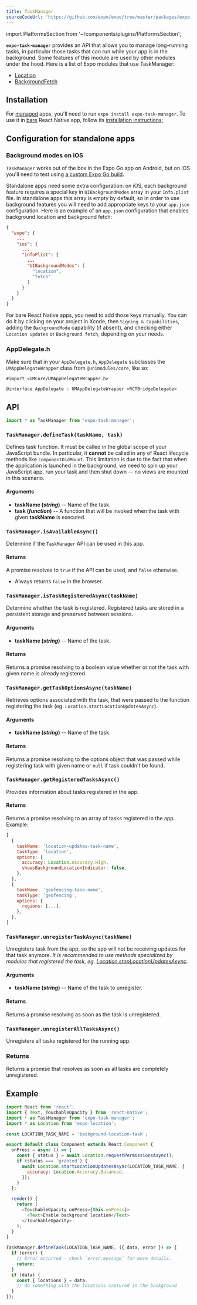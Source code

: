 ```yaml
---
title: TaskManager
sourceCodeUrl: 'https://github.com/expo/expo/tree/master/packages/expo-task-manager'
---
```


import PlatformsSection from '~/components/plugins/PlatformsSection';

**`expo-task-manager`** provides an API that allows you to manage long-running tasks, in particular those tasks that can run while your app is in the background.
Some features of this module are used by other modules under the hood. Here is a list of Expo modules that use TaskManager:

- [Location](location.md)
- [BackgroundFetch](background-fetch.md)

<PlatformsSection android emulator ios simulator />

## Installation

For [managed](../../../introduction/managed-vs-bare.md#managed-workflow) apps, you'll need to run `expo install expo-task-manager`. To use it in [bare](../../../introduction/managed-vs-bare.md#bare-workflow) React Native app, follow its [installation instructions](https://github.com/expo/expo/tree/master/packages/expo-task-manager);

## Configuration for standalone apps

### Background modes on iOS

`TaskManager` works out of the box in the Expo Go app on Android, but on iOS you'll need to test using [a custom Expo Go build](../../../guides/adhoc-builds.md).

Standalone apps need some extra configuration: on iOS, each background feature requires a special key in `UIBackgroundModes` array in your `Info.plist` file. In standalone apps this array is empty by default, so in order to use background features you will need to add appropriate keys to your `app.json` configuration.
Here is an example of an `app.json` configuration that enables background location and background fetch:

```json
{
  "expo": {
    ...
    "ios": {
      ...
      "infoPlist": {
        ...
        "UIBackgroundModes": [
          "location",
          "fetch"
        ]
      }
    }
  }
}
```

For bare React Native apps, you need to add those keys manually. You can do it by clicking on your project in Xcode, then `Signing & Capabilities`, adding the `BackgroundMode` capability (if absent), and checking either `Location updates` or `Background fetch`, depending on your needs.

### AppDelegate.h

Make sure that in your `AppDelegate.h`, `AppDelegate` subclasses the `UMAppDelegateWrapper` class from `@unimodules/core`, like so:

```objc
#import <UMCore/UMAppDelegateWrapper.h>

@interface AppDelegate : UMAppDelegateWrapper <RCTBridgeDelegate>
```

## API

```js
import * as TaskManager from 'expo-task-manager';
```

### `TaskManager.defineTask(taskName, task)`

Defines task function.
It must be called in the global scope of your JavaScript bundle. In particular, it **cannot** be called in any of React lifecycle methods like `componentDidMount`.
This limitation is due to the fact that when the application is launched in the background, we need to spin up your JavaScript app, run your task and then shut down — no views are mounted in this scenario.

#### Arguments

- **taskName (_string_)** -- Name of the task.
- **task (_function_)** -- A function that will be invoked when the task with given **taskName** is executed.

### `TaskManager.isAvailableAsync()`

Determine if the `TaskManager` API can be used in this app.

#### Returns

A promise resolves to `true` if the API can be used, and `false` otherwise.

- Always returns `false` in the browser.

### `TaskManager.isTaskRegisteredAsync(taskName)`

Determine whether the task is registered. Registered tasks are stored in a persistent storage and preserved between sessions.

#### Arguments

- **taskName (_string_)** -- Name of the task.

#### Returns

Returns a promise resolving to a boolean value whether or not the task with given name is already registered.

### `TaskManager.getTaskOptionsAsync(taskName)`

Retrieves options associated with the task, that were passed to the function registering the task (eg. `Location.startLocationUpdatesAsync`).

#### Arguments

- **taskName (_string_)** -- Name of the task.

#### Returns

Returns a promise resolving to the options object that was passed while registering task with given name or `null` if task couldn't be found.

### `TaskManager.getRegisteredTasksAsync()`

Provides information about tasks registered in the app.

#### Returns

Returns a promise resolving to an array of tasks registered in the app.
Example:

```javascript
[
  {
    taskName: 'location-updates-task-name',
    taskType: 'location',
    options: {
      accuracy: Location.Accuracy.High,
      showsBackgroundLocationIndicator: false,
    },
  },
  {
    taskName: 'geofencing-task-name',
    taskType: 'geofencing',
    options: {
      regions: [...],
    },
  },
]
```

### `TaskManager.unregisterTaskAsync(taskName)`

Unregisters task from the app, so the app will not be receiving updates for that task anymore.
_It is recommended to use methods specialized by modules that registered the task, eg. [Location.stopLocationUpdatesAsync](location.md#expolocationstoplocationupdatesasynctaskname)._

#### Arguments

- **taskName (_string_)** -- Name of the task to unregister.

#### Returns

Returns a promise resolving as soon as the task is unregistered.

### `TaskManager.unregisterAllTasksAsync()`

Unregisters all tasks registered for the running app.

### Returns

Returns a promise that resolves as soon as all tasks are completely unregistered.

## Example

```javascript
import React from 'react';
import { Text, TouchableOpacity } from 'react-native';
import * as TaskManager from 'expo-task-manager';
import * as Location from 'expo-location';

const LOCATION_TASK_NAME = 'background-location-task';

export default class Component extends React.Component {
  onPress = async () => {
    const { status } = await Location.requestPermissionsAsync();
    if (status === 'granted') {
      await Location.startLocationUpdatesAsync(LOCATION_TASK_NAME, {
        accuracy: Location.Accuracy.Balanced,
      });
    }
  };

  render() {
    return (
      <TouchableOpacity onPress={this.onPress}>
        <Text>Enable background location</Text>
      </TouchableOpacity>
    );
  }
}

TaskManager.defineTask(LOCATION_TASK_NAME, ({ data, error }) => {
  if (error) {
    // Error occurred - check `error.message` for more details.
    return;
  }
  if (data) {
    const { locations } = data;
    // do something with the locations captured in the background
  }
});
```
